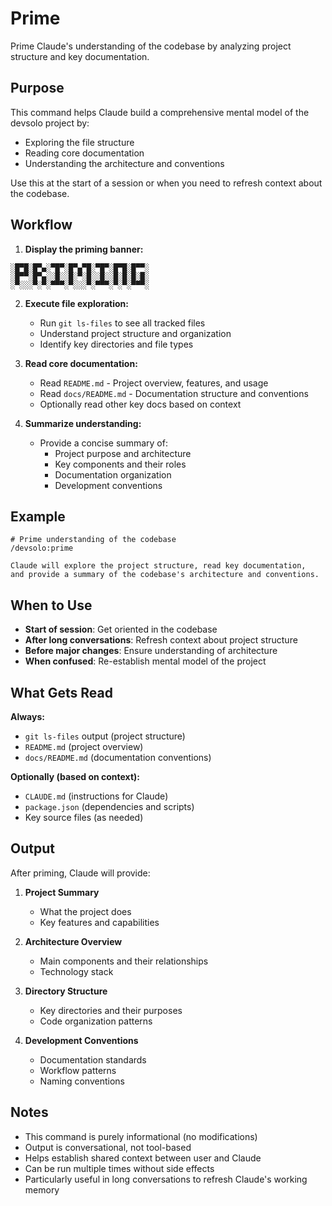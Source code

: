 # Prime

Prime Claude's understanding of the codebase by analyzing project structure and key documentation.

## Purpose

This command helps Claude build a comprehensive mental model of the devsolo project by:
- Exploring the file structure
- Reading core documentation
- Understanding the architecture and conventions

Use this at the start of a session or when you need to refresh context about the codebase.

## Workflow

1. **Display the priming banner:**

```
░█▀█░█▀▄░▀█▀░█▀▄▀█░▀█▀░█▀█░█▀▀░
░█▀▀░█▀▄░░█░░█░▀░█░░█░░█░█░█░█░
░▀░░░▀░▀░▀▀▀░▀░░░▀░▀▀▀░▀░▀░▀▀▀░
```

2. **Execute file exploration:**
   - Run `git ls-files` to see all tracked files
   - Understand project structure and organization
   - Identify key directories and file types

3. **Read core documentation:**
   - Read `README.md` - Project overview, features, and usage
   - Read `docs/README.md` - Documentation structure and conventions
   - Optionally read other key docs based on context

4. **Summarize understanding:**
   - Provide a concise summary of:
     - Project purpose and architecture
     - Key components and their roles
     - Documentation organization
     - Development conventions

## Example

```
# Prime understanding of the codebase
/devsolo:prime

Claude will explore the project structure, read key documentation,
and provide a summary of the codebase's architecture and conventions.
```

## When to Use

- **Start of session**: Get oriented in the codebase
- **After long conversations**: Refresh context about project structure
- **Before major changes**: Ensure understanding of architecture
- **When confused**: Re-establish mental model of the project

## What Gets Read

**Always:**
- `git ls-files` output (project structure)
- `README.md` (project overview)
- `docs/README.md` (documentation conventions)

**Optionally (based on context):**
- `CLAUDE.md` (instructions for Claude)
- `package.json` (dependencies and scripts)
- Key source files (as needed)

## Output

After priming, Claude will provide:

1. **Project Summary**
   - What the project does
   - Key features and capabilities

2. **Architecture Overview**
   - Main components and their relationships
   - Technology stack

3. **Directory Structure**
   - Key directories and their purposes
   - Code organization patterns

4. **Development Conventions**
   - Documentation standards
   - Workflow patterns
   - Naming conventions

## Notes

- This command is purely informational (no modifications)
- Output is conversational, not tool-based
- Helps establish shared context between user and Claude
- Can be run multiple times without side effects
- Particularly useful in long conversations to refresh Claude's working memory
